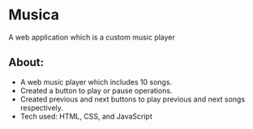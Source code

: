# Musica
A web application which is a custom music player

## About:
- A web music player which includes 10 songs.
- Created a button to play or pause operations.
- Created previous and next buttons to play previous and next songs respectively.
- Tech used: HTML, CSS, and JavaScript
